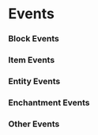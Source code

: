 # Events

### Block Events

### Item Events

### Entity Events

### Enchantment Events

### Other Events

